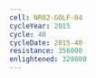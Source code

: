 ```yaml
---
cell: NR02-GOLF-04
cycleYear: 2015
cycle: 40
cycleDate: 2015-40
resistance: 356000
enlightened: 328000 
---
```

      